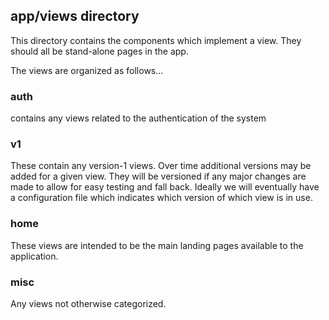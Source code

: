 ## app/views directory

This directory contains the components which implement a view.  They should
all be stand-alone pages in the app.

The views are organized as follows...

### auth
contains any views related to the authentication of the system

### v1

These contain any version-1 views.  Over time additional versions may be added 
for a given view.  They will be versioned if any major changes are made to 
allow for easy testing and fall back.  Ideally we will eventually have a 
configuration file which indicates which version of which view is in use.

### home

These views are intended to be the main landing pages available to the application.

### misc

Any views not otherwise categorized.
